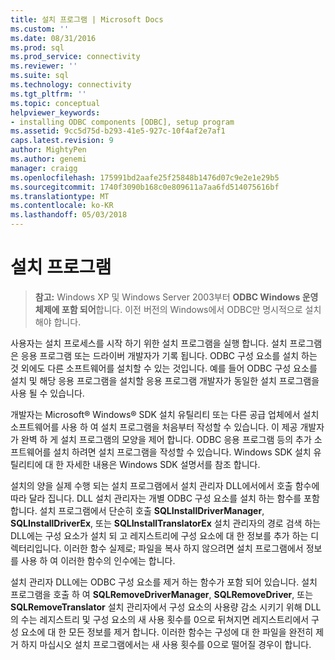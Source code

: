 ```yaml
---
title: 설치 프로그램 | Microsoft Docs
ms.custom: ''
ms.date: 08/31/2016
ms.prod: sql
ms.prod_service: connectivity
ms.reviewer: ''
ms.suite: sql
ms.technology: connectivity
ms.tgt_pltfrm: ''
ms.topic: conceptual
helpviewer_keywords:
- installing ODBC components [ODBC], setup program
ms.assetid: 9cc5d75d-b293-41e5-927c-10f4af2e7af1
caps.latest.revision: 9
author: MightyPen
ms.author: genemi
manager: craigg
ms.openlocfilehash: 175991bd2aafe25f25848b1476d07c9e2e1e29b5
ms.sourcegitcommit: 1740f3090b168c0e809611a7aa6fd514075616bf
ms.translationtype: MT
ms.contentlocale: ko-KR
ms.lasthandoff: 05/03/2018
---
```

# <a name="setup-program"></a>설치 프로그램
> **참고:** Windows XP 및 Windows Server 2003부터 **ODBC Windows 운영 체제에 포함 되어**합니다. 이전 버전의 Windows에서 ODBC만 명시적으로 설치 해야 합니다.  
  
 사용자는 설치 프로세스를 시작 하기 위한 설치 프로그램을 실행 합니다. 설치 프로그램은 응용 프로그램 또는 드라이버 개발자가 기록 됩니다. ODBC 구성 요소를 설치 하는 것 외에도 다른 소프트웨어를 설치할 수 있는 것입니다. 예를 들어 ODBC 구성 요소를 설치 및 해당 응용 프로그램을 설치할 응용 프로그램 개발자가 동일한 설치 프로그램을 사용 될 수 있습니다.  
  
 개발자는 Microsoft® Windows® SDK 설치 유틸리티 또는 다른 공급 업체에서 설치 소프트웨어를 사용 하 여 설치 프로그램을 처음부터 작성할 수 있습니다. 이 제공 개발자가 완벽 하 게 설치 프로그램의 모양을 제어 합니다. ODBC 응용 프로그램 등의 추가 소프트웨어를 설치 하려면 설치 프로그램을 작성할 수 있습니다. Windows SDK 설치 유틸리티에 대 한 자세한 내용은 Windows SDK 설명서를 참조 합니다.  
  
 설치의 양을 실제 수행 되는 설치 프로그램에서 설치 관리자 DLL에서에서 호출 함수에 따라 달라 집니다. DLL 설치 관리자는 개별 ODBC 구성 요소를 설치 하는 함수를 포함 합니다. 설치 프로그램에서 단순히 호출 **SQLInstallDriverManager**, **SQLInstallDriverEx**, 또는 **SQLInstallTranslatorEx** 설치 관리자의 경로 검색 하는 DLL에는 구성 요소가 설치 되 고 레지스트리에 구성 요소에 대 한 정보를 추가 하는 디렉터리입니다. 이러한 함수 실제로; 파일을 복사 하지 않으려면 설치 프로그램에서 정보를 사용 하 여 이러한 함수의 인수에는 합니다.  
  
 설치 관리자 DLL에는 ODBC 구성 요소를 제거 하는 함수가 포함 되어 있습니다. 설치 프로그램을 호출 하 여 **SQLRemoveDriverManager**, **SQLRemoveDriver**, 또는 **SQLRemoveTranslator** 설치 관리자에서 구성 요소의 사용량 감소 시키기 위해 DLL의 수는 레지스트리 및 구성 요소의 새 사용 횟수를 0으로 뒤쳐지면 레지스트리에서 구성 요소에 대 한 모든 정보를 제거 합니다. 이러한 함수는 구성에 대 한 파일을 완전히 제거 하지 마십시오 설치 프로그램에서는 새 사용 횟수를 0으로 떨어질 경우이 합니다.
